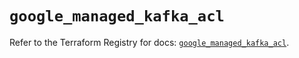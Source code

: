 # `google_managed_kafka_acl`

Refer to the Terraform Registry for docs: [`google_managed_kafka_acl`](https://registry.terraform.io/providers/hashicorp/google-beta/6.47.0/docs/resources/google_managed_kafka_acl).
